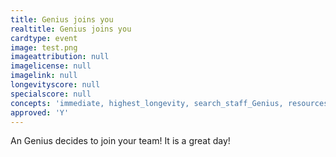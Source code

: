 ```yaml
---
title: Genius joins you
realtitle: Genius joins you
cardtype: event
image: test.png
imageattribution: null
imagelicense: null
imagelink: null
longevityscore: null
specialscore: null
concepts: 'immediate, highest_longevity, search_staff_Genius, resourcesneeded'
approved: 'Y'
---
```


An Genius decides to join your team! It is a great day!
